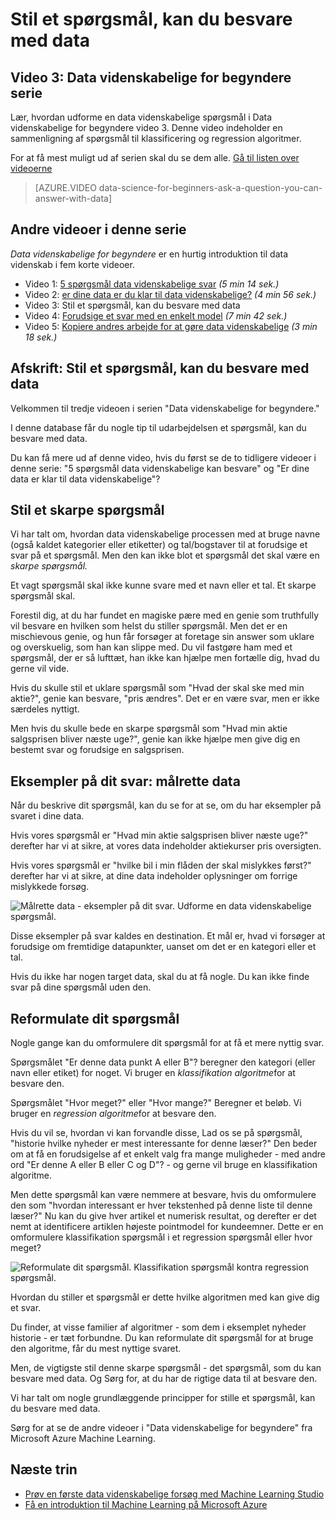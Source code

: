 <properties
   pageTitle="Stil et spørgsmål, kan du besvare udforme spørgsmål med data - | Microsoft Azure"
   description="Lær, hvordan udforme en data videnskabelige spørgsmål i Data videnskabelige for begyndere video 3. Indeholder en sammenligning af klassificering og regression spørgsmål."
   keywords="data videnskabelige spørgsmål, udforme spørgsmål, regression spørgsmål og klassifikation spørgsmål, skarpe spørgsmål"
   services="machine-learning"
   documentationCenter="na"
   authors="cjgronlund"
   manager="jhubbard"
   editor="cjgronlund"/>

<tags
   ms.service="machine-learning"
   ms.devlang="na"
   ms.topic="article"
   ms.tgt_pltfrm="na"
   ms.workload="na"
   ms.date="10/20/2016"
   ms.author="cgronlun;garye"/>

# <a name="ask-a-question-you-can-answer-with-data"></a>Stil et spørgsmål, kan du besvare med data

## <a name="video-3-data-science-for-beginners-series"></a>Video 3: Data videnskabelige for begyndere serie

Lær, hvordan udforme en data videnskabelige spørgsmål i Data videnskabelige for begyndere video 3. Denne video indeholder en sammenligning af spørgsmål til klassificering og regression algoritmer.

For at få mest muligt ud af serien skal du se dem alle. [Gå til listen over videoerne](#other-videos-in-this-series)

> [AZURE.VIDEO data-science-for-beginners-ask-a-question-you-can-answer-with-data]

## <a name="other-videos-in-this-series"></a>Andre videoer i denne serie

*Data videnskabelige for begyndere* er en hurtig introduktion til data videnskab i fem korte videoer.

  * Video 1: [5 spørgsmål data videnskabelige svar](machine-learning-data-science-for-beginners-the-5-questions-data-science-answers.md) *(5 min 14 sek.)*
  * Video 2: [er dine data er du klar til data videnskabelige?](machine-learning-data-science-for-beginners-is-your-data-ready-for-data-science.md) *(4 min 56 sek.)*
  * Video 3: Stil et spørgsmål, kan du besvare med data
  * Video 4: [Forudsige et svar med en enkelt model](machine-learning-data-science-for-beginners-predict-an-answer-with-a-simple-model.md) *(7 min 42 sek.)*
  * Video 5: [Kopiere andres arbejde for at gøre data videnskabelige](machine-learning-data-science-for-beginners-copy-other-peoples-work-to-do-data-science.md) *(3 min 18 sek.)*

## <a name="transcript-ask-a-question-you-can-answer-with-data"></a>Afskrift: Stil et spørgsmål, kan du besvare med data

Velkommen til tredje videoen i serien "Data videnskabelige for begyndere."  

I denne database får du nogle tip til udarbejdelsen et spørgsmål, kan du besvare med data.

Du kan få mere ud af denne video, hvis du først se de to tidligere videoer i denne serie: "5 spørgsmål data videnskabelige kan besvare" og "Er dine data er klar til data videnskabelige"?

## <a name="ask-a-sharp-question"></a>Stil et skarpe spørgsmål

Vi har talt om, hvordan data videnskabelige processen med at bruge navne (også kaldet kategorier eller etiketter) og tal/bogstaver til at forudsige et svar på et spørgsmål. Men den kan ikke blot et spørgsmål det skal være en *skarpe spørgsmål.*

Et vagt spørgsmål skal ikke kunne svare med et navn eller et tal. Et skarpe spørgsmål skal.

Forestil dig, at du har fundet en magiske pære med en genie som truthfully vil besvare en hvilken som helst du stiller spørgsmål. Men det er en mischievous genie, og hun får forsøger at foretage sin answer som uklare og overskuelig, som han kan slippe med. Du vil fastgøre ham med et spørgsmål, der er så lufttæt, han ikke kan hjælpe men fortælle dig, hvad du gerne vil vide.

Hvis du skulle stil et uklare spørgsmål som "Hvad der skal ske med min aktie?", genie kan besvare, "pris ændres". Det er en være svar, men er ikke særdeles nyttigt.

Men hvis du skulle bede en skarpe spørgsmål som "Hvad min aktie salgsprisen bliver næste uge?", genie kan ikke hjælpe men give dig en bestemt svar og forudsige en salgsprisen.

## <a name="examples-of-your-answer-target-data"></a>Eksempler på dit svar: målrette data

Når du beskrive dit spørgsmål, kan du se for at se, om du har eksempler på svaret i dine data.

Hvis vores spørgsmål er "Hvad min aktie salgsprisen bliver næste uge?" derefter har vi at sikre, at vores data indeholder aktiekurser pris oversigten.

Hvis vores spørgsmål er "hvilke bil i min flåden der skal mislykkes først?" derefter har vi at sikre, at dine data indeholder oplysninger om forrige mislykkede forsøg.

![Målrette data - eksempler på dit svar. Udforme en data videnskabelige spørgsmål.](./media/machine-learning-data-science-for-beginners-ask-a-question-you-can-answer-with-data/machine-learning-data-science-target-data.png)

Disse eksempler på svar kaldes en destination. Et mål er, hvad vi forsøger at forudsige om fremtidige datapunkter, uanset om det er en kategori eller et tal.

Hvis du ikke har nogen target data, skal du at få nogle. Du kan ikke finde svar på dine spørgsmål uden den.

## <a name="reformulate-your-question"></a>Reformulate dit spørgsmål

Nogle gange kan du omformulere dit spørgsmål for at få et mere nyttig svar.

Spørgsmålet "Er denne data punkt A eller B"? beregner den kategori (eller navn eller etiket) for noget. Vi bruger en *klassifikation algoritme*for at besvare den.

Spørgsmålet "Hvor meget?" eller "Hvor mange?" Beregner et beløb. Vi bruger en *regression algoritme*for at besvare den.

Hvis du vil se, hvordan vi kan forvandle disse, Lad os se på spørgsmål, "historie hvilke nyheder er mest interessante for denne læser?" Den beder om at få en forudsigelse af et enkelt valg fra mange muligheder - med andre ord "Er denne A eller B eller C og D"? - og gerne vil bruge en klassifikation algoritme.

Men dette spørgsmål kan være nemmere at besvare, hvis du omformulere den som "hvordan interessant er hver tekstenhed på denne liste til denne læser?" Nu kan du give hver artikel et numerisk resultat, og derefter er det nemt at identificere artiklen højeste pointmodel for kundeemner. Dette er en omformulere klassifikation spørgsmål i et regression spørgsmål eller hvor meget?

![Reformulate dit spørgsmål. Klassifikation spørgsmål kontra regression spørgsmål.](./media/machine-learning-data-science-for-beginners-ask-a-question-you-can-answer-with-data/machine-learning-data-science-classification-question-vs-regression-question.png)

Hvordan du stiller et spørgsmål er dette hvilke algoritmen med kan give dig et svar.

Du finder, at visse familier af algoritmer - som dem i eksemplet nyheder historie - er tæt forbundne. Du kan reformulate dit spørgsmål for at bruge den algoritme, får du mest nyttige svaret.

Men, de vigtigste stil denne skarpe spørgsmål - det spørgsmål, som du kan besvare med data. Og Sørg for, at du har de rigtige data til at besvare den.

Vi har talt om nogle grundlæggende principper for stille et spørgsmål, kan du besvare med data.

Sørg for at se de andre videoer i "Data videnskabelige for begyndere" fra Microsoft Azure Machine Learning.


## <a name="next-steps"></a>Næste trin

  * [Prøv en første data videnskabelige forsøg med Machine Learning Studio](machine-learning-create-experiment.md)
  * [Få en introduktion til Machine Learning på Microsoft Azure](machine-learning-what-is-machine-learning.md)
